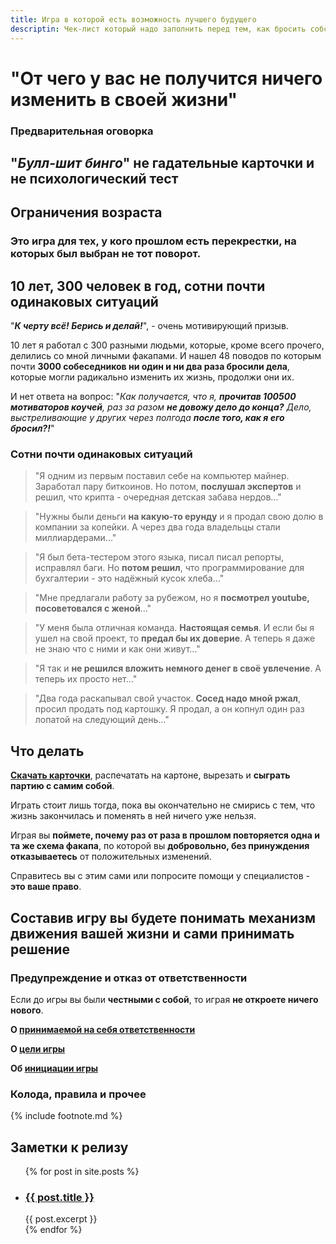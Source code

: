 ```yaml
---
title: Игра в которой есть возможность лучшего будущего
descriptin: Чек-лист который надо заполнить перед тем, как бросить собственное дело, проект или идею
--- 
```


# "От чего у вас не получится ничего изменить в своей жизни"

### Предварительная оговорка

## "**_Булл-шит бинго_**" не гадательные карточки и не психологический тест

## Ограничения возраста

### Это игра для тех, у кого прошлом есть перекрестки, на которых был выбран не тот поворот.

## 10 лет, 300 человек в год, сотни почти одинаковых ситуаций

"_**К черту всё! Берись и делай!**_", - очень мотивирующий призыв. 

10 лет я работал с 300 разными людьми, которые, кроме всего прочего, делились со мной личными факапами. И нашел 48 поводов по которым почти **3000 собеседников ни один и ни два раза бросили дела**, которые могли радикально изменить их жизнь, продолжи они их. 

И нет ответа на вопрос: "_Как получается, что я, **прочитав 100500 мотиваторов коучей**,  раз за разом **не довожу дело до конца?** Дело, выстреливающие у других через полгода **после того, как я его бросил?!**_"

### Сотни почти одинаковых ситуаций 

> "Я одним из первым поставил себе на компьютер майнер. Заработал пару биткоинов. Но потом, **послушал экспертов** и решил, что крипта - очередная детская забава нердов..."

> "Нужны были деньги **на какую-то ерунду** и я продал свою долю в компании за копейки. А через два года владельцы стали миллиардерами..."

> "Я был бета-тестером этого языка, писал писал репорты, исправлял баги. Но **потом решил**, что программирование для бухгалтерии - это надёжный кусок хлеба..."

> "Мне предлагали работу за рубежом, но я **посмотрел youtube, посоветовался с женой**..."

> "У меня была отличная команда. **Настоящая семья**. И если бы я ушел на свой проект, то **предал бы их доверие**. А теперь я даже не знаю что с ними и как они живут..."

> "Я так и **не решился вложить немного денег в своё увлечение**. А теперь их просто нет..."

> "Два года раскапывал свой участок. **Сосед надо мной ржал**, просил продать под картошку. Я продал, а он копнул один раз лопатой на следующий день..."

## Что делать

**[Скачать карточки](/assets/BSB_cards.pdf)**, распечатать на картоне, вырезать и **сыграть партию с самим собой**.

Играть стоит лишь тогда, пока вы окончательно не смирись с тем, что жизнь закончилась и поменять в ней ничего уже нельзя. 

Играя вы **поймете, почему раз от раза в прошлом повторяется одна и та же схема факапа**, по которой вы **добровольно, без принуждения отказываетесь** от положительных изменений. 

Справитесь вы с этим сами или попросите помощи у специалистов - **это ваше право**.

## Составив игру вы будете понимать механизм движения вашей жизни и сами принимать решение  

### Предупреждение и отказ от ответственности
Если до игры вы были **честными с собой**, то играя **не откроете ничего нового**.

**О [принимаемой на себя ответственности](/disclaimer/)**

**О [цели игры](/target/)**

**Об [инициации игры](/initiation/)**

### Колода, правила и прочее

{% include footnote.md %}

<h2>Заметки к релизу</h2>

<ul>
  {% for post in site.posts %}
    <li>
      <h3><a href="{{ post.url }}">{{ post.title }}</a></h3>
      {{ post.excerpt }}
    </li>
  {% endfor %}
</ul>


